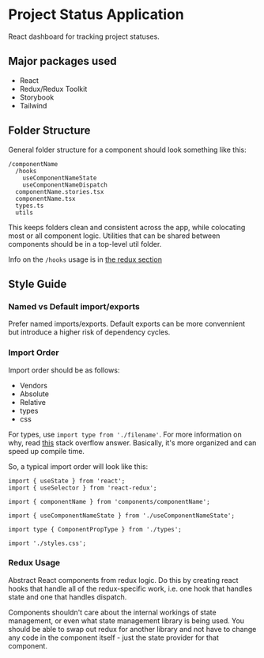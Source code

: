 # Project Status Application

React dashboard for tracking project statuses.

## Major packages used

- React
- Redux/Redux Toolkit
- Storybook
- Tailwind

## Folder Structure

General folder structure for a component should look something like this:

```
/componentName
  /hooks
    useComponentNameState
    useComponentNameDispatch
  componentName.stories.tsx
  componentName.tsx
  types.ts
  utils
```

This keeps folders clean and consistent across the app, while colocating most or all component logic. Utilities that can be shared between components should be in a top-level util folder.

Info on the `/hooks` usage is in [the redux section](#Redux-Usage)

## Style Guide

### Named vs Default import/exports

Prefer named imports/exports. Default exports can be more convennient but introduce a higher risk of dependency cycles.

### Import Order

Import order should be as follows:

- Vendors
- Absolute
- Relative
- types
- css

For types, use `import type from './filename'`. For more information on why, read [this](https://stackoverflow.com/questions/50441093/is-there-a-point-to-doing-import-type-rather-than-import-with-flow) stack overflow answer. Basically, it's more organized and can speed up compile time.

So, a typical import order will look like this:

```
import { useState } from 'react';
import { useSelector } from 'react-redux';

import { componentName } from 'components/componentName';

import { useComponentNameState } from './useComponentNameState';

import type { ComponentPropType } from './types';

import './styles.css';
```

### Redux Usage

Abstract React components from redux logic. Do this by creating react hooks that handle all of the redux-specific work, i.e. one hook that handles state and one that handles dispatch.

Components shouldn't care about the internal workings of state management, or even what state management library is being used. You should be able to swap out redux for another library and not have to change any code in the component itself - just the state provider for that component.
